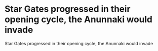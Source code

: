# Star Gates progressed in their opening cycle, the Anunnaki would invade

Star Gates progressed in their opening cycle, the Anunnaki would invade